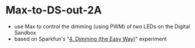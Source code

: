 # Max-to-DS-out-2A

- use Max to control the dimming (using PWM) of two LEDs on the Digital Sandbox
- based on Sparkfun's "[4. Dimming (the Easy Way)](https://learn.sparkfun.com/tutorials/digital-sandbox-arduino-companion/4-dimming-the-easy-way)" experiment
